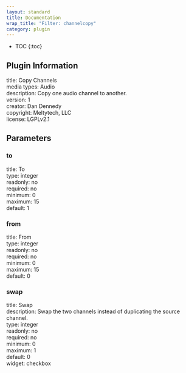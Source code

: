 ```yaml
---
layout: standard
title: Documentation
wrap_title: "Filter: channelcopy"
category: plugin
---
```

* TOC
{:toc}

## Plugin Information

title: Copy Channels  
media types:
Audio  
description: Copy one audio channel to another.  
version: 1  
creator: Dan Dennedy  
copyright: Meltytech, LLC  
license: LGPLv2.1  

## Parameters

### to

title: To    
type: integer  
readonly: no  
required: no  
minimum: 0  
maximum: 15  
default: 1  

### from

title: From    
type: integer  
readonly: no  
required: no  
minimum: 0  
maximum: 15  
default: 0  

### swap

title: Swap    
description:
Swap the two channels instead of duplicating the source channel.  
type: integer  
readonly: no  
required: no  
minimum: 0  
maximum: 1  
default: 0  
widget: checkbox  

